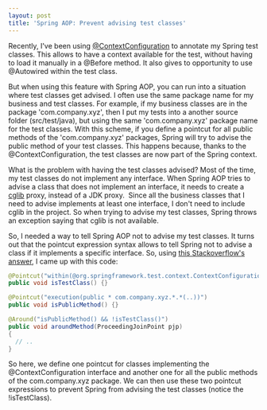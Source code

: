 ```yaml
---
layout: post
title: 'Spring AOP: Prevent advising test classes'
---
```


Recently, I've been using <a href="http://static.springsource.org/spring/docs/3.1.x/spring-framework-reference/html/testing.html#integration-testing-annotations">@ContextConfiguration</a> to annotate my Spring test classes. This allows to have a context available for the test, without having to load it manually in a @Before method. It also gives to opportunity to use @Autowired within the test class.

But when using this feature with Spring AOP, you can run into a situation where test classes get advised. I often use the same package name for my business and test classes. For example, if my business classes are in the package 'com.company.xyz', then I put my tests into a another source folder (src/test/java), but using the same 'com.company.xyz' package name for the test classes. With this scheme, if you define a pointcut for all public methods of the 'com.company.xyz' packages, Spring will try to advise the public method of your test classes. This happens because, thanks to the @ContextConfiguration, the test classes are now part of the Spring context.

What is the problem with having the test classes advised? Most of the time, my test classes do not implement any interface. When Spring AOP tries to advise a class that does not implement an interface, it needs to create a <a href="http://cglib.sourceforge.net/">cglib</a> proxy, instead of a JDK proxy.  Since all the business classes that I need to advise implements at least one interface, I don't need to include cglib in the project. So when trying to advise my test classes, Spring throws an exception saying that cglib is not available.

So, I needed a way to tell Spring AOP not to advise my test classes. It turns out that the pointcut expression syntax allows to tell Spring not to advise a class if it implements a specific interface. So, using <a href="http://stackoverflow.com/questions/2011089/aspectj-pointcut-for-all-methods-of-a-class-with-specific-annotation#2522821">this Stackoverflow's answer</a>, I came up with this code:

```java
@Pointcut("within(@org.springframework.test.context.ContextConfiguration *)")
public void isTestClass() {}

@Pointcut("execution(public * com.company.xyz.*.*(..))")
public void isPublicMethod() {}

@Around("isPublicMethod() && !isTestClass()")
public void aroundMethod(ProceedingJoinPoint pjp)
{
  // ..
}
```

So here, we define one pointcut for classes implementing the @ContextConfiguration interface and another one for all the public methods of the com.company.xyz package. We can then use these two pointcut expressions to prevent Spring from advising the test classes (notice the !isTestClass).
